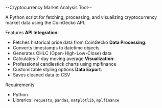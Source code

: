 --Cryptocurrency Market Analysis Tool--

A Python script for fetching, processing, and visualizing cryptocurrency market data
using the CoinGecko API.

Features
**API Integration**:
  - Fetches historical price data from CoinGecko
**Data Processing**: 
  - Converts timestamps to datetime objects
  - Generates OHLC (Open-High-Low-Close) data
  - Calculates 7-day moving average
**Visualization**:
  - Professional candlestick charts using mplfinance
  - Customizable styling options
**Data Export**:
  - Saves cleaned data to CSV


Requirements
- Python 
- Libraries: `requests`, `pandas`, `matplotlib`, `mplfinance`


